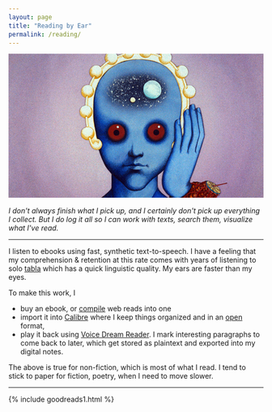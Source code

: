 ```yaml
---
layout: page
title: "Reading by Ear"
permalink: /reading/
---
```


![Fantastic Planet](/assets/fantastic.jpg)

_I don't always finish what I pick up, and I certainly don't pick up everything I collect. But I do log it all so I can work with texts, search them, visualize what I've read._

---

I listen to ebooks using fast, synthetic text-to-speech. I have a feeling that my comprehension & retention at this rate comes with years of listening to solo [tabla](/tabla) which has a quick linguistic quality. My ears are faster than my eyes.

To make this work, I
* buy an ebook, or [compile](https://epub.press/) web reads into one
* import it into [Calibre](https://calibre-ebook.com/) where I keep things organized and in an [open](https://en.wikipedia.org/wiki/EPUB) format,
* play it back using [Voice Dream Reader](https://www.voicedream.com/reader/). I mark interesting paragraphs to come back to later, which get stored as plaintext and exported into my digital notes.

The above is true for non-fiction, which is most of what I read. I tend to stick to paper for fiction, poetry, when I need to move slower.


---

{% include goodreads1.html %}

